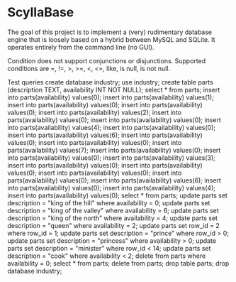 # ScyllaBase

The goal of this project is to implement a (very) rudimentary database engine that is loosely based on a
hybrid between MySQL and SQLite. It operates entirely from the command line (no GUI).

Condition does not support conjunctions or disjunctions.
Supported conditions are =, !=, >, >=, <, <=, like, is null, is not null.

Test queries
create database industry;
use industry;
create table parts (description TEXT, availability INT NOT NULL);
select * from parts;
insert into parts(availability) values(0);
insert into parts(availability) values(1);
insert into parts(availability) values(0);
insert into parts(availability) values(0);
insert into parts(availability) values(2);
insert into parts(availability) values(0);
insert into parts(availability) values(0);
insert into parts(availability) values(4);
insert into parts(availability) values(0);
insert into parts(availability) values(6);
insert into parts(availability) values(0);
insert into parts(availability) values(0);
insert into parts(availability) values(7);
insert into parts(availability) values(0);
insert into parts(availability) values(0);
insert into parts(availability) values(3);
insert into parts(availability) values(0);
insert into parts(availability) values(0);
insert into parts(availability) values(0);
insert into parts(availability) values(0);
insert into parts(availability) values(6);
insert into parts(availability) values(0);
insert into parts(availability) values(4);
insert into parts(availability) values(0);
select * from parts;
update parts set description = "king of the hill" where availability = 0;
update parts set description = "king of the valley" where availability = 6;
update parts set description = "king of the north" where availability = 4;
update parts set description = "queen" where availability = 2;
update parts set row_id = 2 where row_id = 1;
update parts set description = "prince" where row_id > 0;
update parts set description = "princess" where availability > 0;
update parts set description = "minister" where row_id < 14;
update parts set description = "cook" where availability < 2;
delete from parts where availability = 0;
select * from parts;
delete from parts;
drop table parts;
drop database industry;
